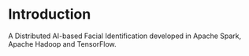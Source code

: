 # Introduction

A Distributed AI-based Facial Identification developed in Apache Spark, Apache Hadoop and TensorFlow.
